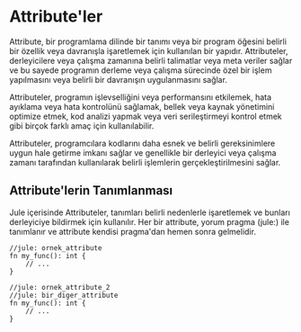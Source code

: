 # Attribute'ler


Attribute, bir programlama dilinde bir tanımı veya bir program öğesini belirli bir özellik veya davranışla işaretlemek için kullanılan bir yapıdır. Attributeler, derleyicilere veya çalışma zamanına belirli talimatlar veya meta veriler sağlar ve bu sayede programın derleme veya çalışma sürecinde özel bir işlem yapılmasını veya belirli bir davranışın uygulanmasını sağlar.

Attributeler, programın işlevselliğini veya performansını etkilemek, hata ayıklama veya hata kontrolünü sağlamak, bellek veya kaynak yönetimini optimize etmek, kod analizi yapmak veya veri serileştirmeyi kontrol etmek gibi birçok farklı amaç için kullanılabilir.

Attributeler, programcılara kodlarını daha esnek ve belirli gereksinimlere uygun hale getirme imkanı sağlar ve genellikle bir derleyici veya çalışma zamanı tarafından kullanılarak belirli işlemlerin gerçekleştirilmesini sağlar.

## Attribute'lerin Tanımlanması
Jule içerisinde Attributeler, tanımları belirli nedenlerle işaretlemek ve bunları derleyiciye bildirmek için kullanılır. Her bir attribute, yorum pragma (jule:) ile tanımlanır ve attribute kendisi pragma'dan hemen sonra gelmelidir.
```jule
//jule: ornek_attribute
fn my_func(): int {
    // ...
}
```

```jule
//jule: ornek_attribute_2
//jule: bir_diger_attribute
fn my_func(): int {
    // ...
}
```